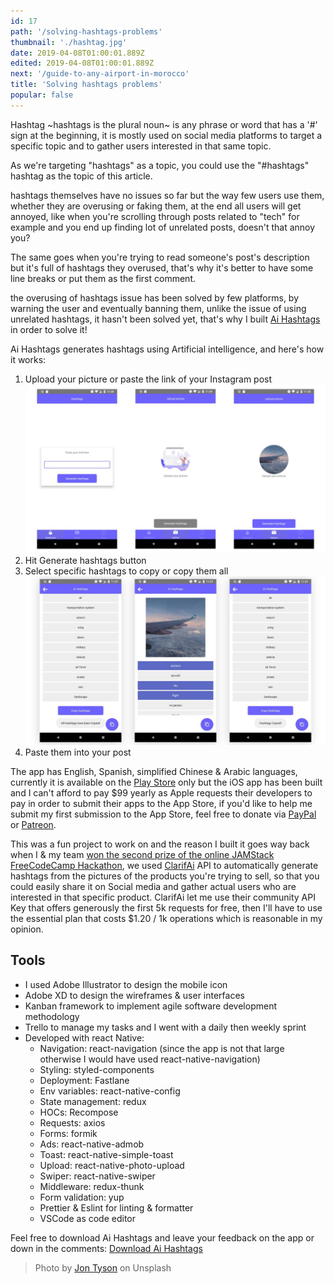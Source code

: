```yaml
---
id: 17
path: '/solving-hashtags-problems'
thumbnail: './hashtag.jpg'
date: 2019-04-08T01:00:01.889Z
edited: 2019-04-08T01:00:01.889Z
next: '/guide-to-any-airport-in-morocco'
title: 'Solving hashtags problems'
popular: false
---
```


Hashtag ~hashtags is the plural noun~ is any phrase or word that has a '#' sign at the beginning, it is mostly used on social media platforms to target a specific topic and to gather users interested in that same topic.

As we're targeting "hashtags" as a topic, you could use the "#hashtags" hashtag as the topic of this article.

hashtags themselves have no issues so far but the way few users use them, whether they are overusing or faking them, at the end all users will get annoyed, like when you're scrolling through posts related to "tech" for example and you end up finding lot of unrelated posts, doesn't that annoy you?

The same goes when you're trying to read someone's post's description but it's full of hashtags they overused, that's why it's better to have some line breaks or put them as the first comment.

the overusing of hashtags issue has been solved by few platforms, by warning the user and eventually banning them, unlike the issue of using unrelated hashtags, it hasn't been solved yet, that's why I built [Ai Hashtags](https://play.google.com/store/apps/details?id=com.aihashtags) in order to solve it!

Ai Hashtags generates hashtags using Artificial intelligence, and here's how it works:

1. Upload your picture or paste the link of your Instagram post
   ![Upload](upload.jpg)
2. Hit Generate hashtags button
3. Select specific hashtags to copy or copy them all
   ![Upload](copy.jpg)
4. Paste them into your post

The app has English, Spanish, simplified Chinese & Arabic languages, currently it is available on the [Play Store](https://play.google.com/store/apps/details?id=com.aihashtags) only but the iOS app has been built and I can't afford to pay \$99 yearly as Apple requests their developers to pay in order to submit their apps to the App Store, if you'd like to help me submit my first submission to the App Store, feel free to donate via [PayPal](https://www.paypal.me/ismailghallou/105) or [Patreon](https://www.patreon.com/smakosh).

This was a fun project to work on and the reason I built it goes way back when I & my team [won the second prize of the online JAMStack FreeCodeCamp Hackathon](https://medium.freecodecamp.org/winners-from-the-2018-freecodecamp-jamstack-hackathon-at-github-2a39bd1db878), we used [ClarifAi](https://clarifai.com) API to automatically generate hashtags from the pictures of the products you're trying to sell, so that you could easily share it on Social media and gather actual users who are interested in that specific product. ClarifAi let me use their community API Key that offers generously the first 5k requests for free, then I'll have to use the essential plan that costs \$1.20 / 1k operations which is reasonable in my opinion.

## Tools

- I used Adobe Illustrator to design the mobile icon
- Adobe XD to design the wireframes & user interfaces
- Kanban framework to implement agile software development methodology
- Trello to manage my tasks and I went with a daily then weekly sprint
- Developed with react Native:
  - Navigation: react-navigation (since the app is not that large otherwise I would have used react-native-navigation)
  - Styling: styled-components
  - Deployment: Fastlane
  - Env variables: react-native-config
  - State management: redux
  - HOCs: Recompose
  - Requests: axios
  - Forms: formik
  - Ads: react-native-admob
  - Toast: react-native-simple-toast
  - Upload: react-native-photo-upload
  - Swiper: react-native-swiper
  - Middleware: redux-thunk
  - Form validation: yup
  - Prettier & Eslint for linting & formatter
  - VSCode as code editor

Feel free to download Ai Hashtags and leave your feedback on the app or down in the comments: [Download Ai Hashtags](https://play.google.com/store/apps/details?id=com.aihashtags)

> Photo by [Jon Tyson](https://unsplash.com/@jontyson) on Unsplash
